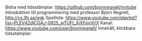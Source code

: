 Bidra med tidsstämplar: https://github.com/bjornregnell/mytube
Introduktion till programmering med professor Björn Regnell, http://cs.lth.se/pgk
Spellista: https://www.youtube.com/playlist?list=PLEV42dlCGAJ-0925_wTUFt_XiXfnimIVX
Kanal: https://www.youtube.com/user/bjornregnell/
Innehåll, klickbara tidsstämplar: